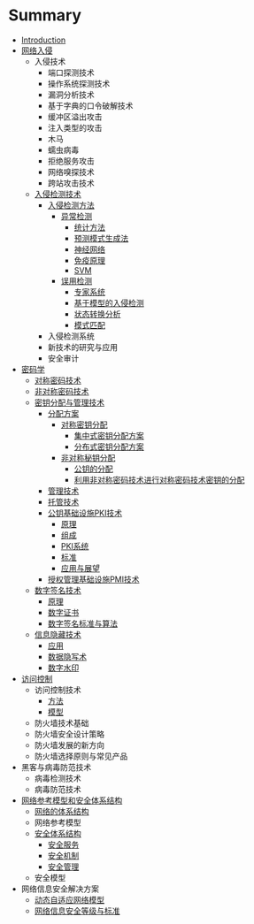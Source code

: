 # Summary

* [Introduction](README.md)
* [网络入侵](wang-luo-ru-qin.md)
  * 入侵技术
    * 端口探测技术
    * 操作系统探测技术
    * 漏洞分析技术
    * 基于字典的口令破解技术
    * 缓冲区溢出攻击
    * 注入类型的攻击
    * 木马
    * 蠕虫病毒
    * 拒绝服务攻击
    * 网络嗅探技术
    * 跨站攻击技术
  * [入侵检测技术](wang-luo-ru-qin/ru-qin-jian-ce-ji-zhu.md)
    * [入侵检测方法](wang-luo-ru-qin/ru-qin-jian-ce-ji-zhu/ru-qin-jian-ce-fang-fa.md)
      * [异常检测](wang-luo-ru-qin/ru-qin-jian-ce-ji-zhu/ru-qin-jian-ce-fang-fa/yi-chang-jian-ce.md)
        * [统计方法](wang-luo-ru-qin/ru-qin-jian-ce-ji-zhu/ru-qin-jian-ce-fang-fa/yi-chang-jian-ce/tong-ji-fang-fa.md)
        * [预测模式生成法](wang-luo-ru-qin/ru-qin-jian-ce-ji-zhu/ru-qin-jian-ce-fang-fa/yi-chang-jian-ce/yu-ce-mo-shi-sheng-cheng-fa.md)
        * [神经网络](wang-luo-ru-qin/ru-qin-jian-ce-ji-zhu/ru-qin-jian-ce-fang-fa/yi-chang-jian-ce/shen-jing-wang-luo.md)
        * [免疫原理](wang-luo-ru-qin/ru-qin-jian-ce-ji-zhu/ru-qin-jian-ce-fang-fa/yi-chang-jian-ce/mian-yi-yuan-li.md)
        * [SVM](wang-luo-ru-qin/ru-qin-jian-ce-ji-zhu/ru-qin-jian-ce-fang-fa/yi-chang-jian-ce/svm.md)
      * [误用检测](wang-luo-ru-qin/ru-qin-jian-ce-ji-zhu/ru-qin-jian-ce-fang-fa/wu-yong-jian-ce.md)
        * [专家系统](wang-luo-ru-qin/ru-qin-jian-ce-ji-zhu/ru-qin-jian-ce-fang-fa/wu-yong-jian-ce/zhuan-jia-xi-tong.md)
        * [基于模型的入侵检测](wang-luo-ru-qin/ru-qin-jian-ce-ji-zhu/ru-qin-jian-ce-fang-fa/wu-yong-jian-ce/ji-yu-mo-xing-de-ru-qin-jian-ce.md)
        * [状态转换分析](wang-luo-ru-qin/ru-qin-jian-ce-ji-zhu/ru-qin-jian-ce-fang-fa/wu-yong-jian-ce/zhuang-tai-zhuan-huan-fen-xi.md)
        * [模式匹配](wang-luo-ru-qin/ru-qin-jian-ce-ji-zhu/ru-qin-jian-ce-fang-fa/wu-yong-jian-ce/mo-shi-pi-pei.md)
    * 入侵检测系统
    * 新技术的研究与应用
    * 安全审计
* [密码学](mi-ma-ji-zhu.md)
  * [对称密码技术](dui-cheng-mi-ma-ji-zhu.md)
  * [非对称密码技术](fei-dui-cheng-mi-ma-ji-zhu.md)
  * [密钥分配与管理技术](mi-yao-fen-pei-yu-guan-li-ji-zhu.md)
    * [分配方案](mi-yao-fen-pei-yu-guan-li-ji-zhu/fen-pei-fang-an.md)
      * [对称密钥分配](mi-yao-fen-pei-yu-guan-li-ji-zhu/fen-pei-fang-an/dui-cheng-mi-yao-fen-pei.md)
        * [集中式密钥分配方案](mi-yao-fen-pei-yu-guan-li-ji-zhu/fen-pei-fang-an/ji-zhong-shi-mi-yao-fen-pei-fang-an.md)
        * [分布式密钥分配方案](mi-yao-fen-pei-yu-guan-li-ji-zhu/fen-pei-fang-an/fen-bu-shi-mi-yao-fen-pei-fang-an.md)
      * [非对称秘钥分配](mi-yao-fen-pei-yu-guan-li-ji-zhu/fen-pei-fang-an/fei-dui-cheng-mi-yao-fen-pei.md)
        * [公钥的分配](mi-yao-fen-pei-yu-guan-li-ji-zhu/fen-pei-fang-an/gong-yao-de-fen-pei.md)
        * [利用非对称密码技术进行对称密码技术密钥的分配](mi-yao-fen-pei-yu-guan-li-ji-zhu/fen-pei-fang-an/li-yong-fei-dui-cheng-mi-ma-ji-zhu-jin-xing-dui-cheng-mi-ma-ji-zhu-mi-yao-de-fen-pei.md)
    * [管理技术](mi-yao-fen-pei-yu-guan-li-ji-zhu/guan-li-ji-zhu.md)
    * [托管技术](mi-yao-fen-pei-yu-guan-li-ji-zhu/tuo-guan-ji-zhu.md)
    * [公钥基础设施PKI技术](mi-yao-fen-pei-yu-guan-li-ji-zhu/gong-yao-ji-chu-she-shi-pki-ji-zhu.md)
      * [原理](mi-yao-fen-pei-yu-guan-li-ji-zhu/gong-yao-ji-chu-she-shi-pki-ji-zhu/yuan-li.md)
      * [组成](mi-yao-fen-pei-yu-guan-li-ji-zhu/gong-yao-ji-chu-she-shi-pki-ji-zhu/zu-cheng.md)
      * [PKI系统](mi-yao-fen-pei-yu-guan-li-ji-zhu/gong-yao-ji-chu-she-shi-pki-ji-zhu/pkixi-tong.md)
      * [标准](mi-yao-fen-pei-yu-guan-li-ji-zhu/gong-yao-ji-chu-she-shi-pki-ji-zhu/biao-zhun.md)
      * [应用与展望](mi-yao-fen-pei-yu-guan-li-ji-zhu/gong-yao-ji-chu-she-shi-pki-ji-zhu/ying-yong-yu-zhan-wang.md)
    * [授权管理基础设施PMI技术](mi-yao-fen-pei-yu-guan-li-ji-zhu/shou-quan-guan-li-ji-chu-she-shi-pmi-ji-zhu.md)
  * [数字签名技术](shu-zi-qian-ming-ji-zhu.md)
    * [原理](shu-zi-qian-ming-ji-zhu/yuan-li.md)
    * [数字证书](shu-zi-qian-ming-ji-zhu/shu-zi-zheng-shu.md)
    * [数字签名标准与算法](shu-zi-qian-ming-ji-zhu/shu-zi-qian-ming-biao-zhun-yu-suan-fa.md)
  * [信息隐藏技术](xin-xi-yin-cang-ji-zhu.md)
    * [应用](xin-xi-yin-cang-ji-zhu/ying-yong.md)
    * [数据隐写术](xin-xi-yin-cang-ji-zhu/shu-ju-yin-xie-zhu.md)
    * [数字水印](xin-xi-yin-cang-ji-zhu/shu-zi-shui-yin.md)
* [访问控制](fang-wen-kong-zhi.md)
  * 访问控制技术
    * [方法](fang-wen-kong-zhi/fang-fa.md)
    * [模型](fang-wen-kong-zhi/mo-xing.md)
  * 防火墙技术基础
  * 防火墙安全设计策略
  * 防火墙发展的新方向
  * 防火墙选择原则与常见产品
* 黑客与病毒防范技术
  * 病毒检测技术
  * 病毒防范技术
* [网络参考模型和安全体系结构](wang-luo-can-kao-mo-xing-he-an-quan-ti-xi-jie-gou.md)
  * [网络的体系结构](wang-luo-de-ti-xi-jie-gou.md)
  * 网络参考模型
  * [安全体系结构](an-quan-ti-xi-jie-gou.md)
    * [安全服务](an-quan-ti-xi-jie-gou/an-quan-fu-wu.md)
    * [安全机制](an-quan-ti-xi-jie-gou/an-quan-ji-zhi.md)
    * [安全管理](an-quan-ti-xi-jie-gou/an-quan-guan-li.md)
  * 安全模型
* 网络信息安全解决方案
  * [动态自适应网络模型](dong-tai-zi-shi-ying-wang-luo-mo-xing.md)
  * [网络信息安全等级与标准](wang-luo-xin-xi-an-quan-deng-ji-yu-biao-zhun.md)


